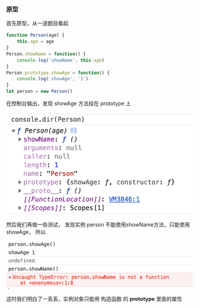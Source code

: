 ### 原型

首先原型，从一道题目看起

```javascript
function Person(age) {
	this.age = age
}
Person.showName = function() {
	console.log('showName', this.age)
}
Person.prototype.showAge = function() {
	console.log('showAge', '1')
}
let person = new Person()
```


在控制台输出，发现 showAge 方法挂在 prototype 上

![image-20190324181309405](./1.png)


然后我们再做一些测试， 发现实例 person 不能使用showName方法，只能使用 showAge， 所以

![image-20190324182725425](./2.png)

这时我们明白了一丢丢，实例对象只能用 构造函数 的 __prototype__  里面的属性

